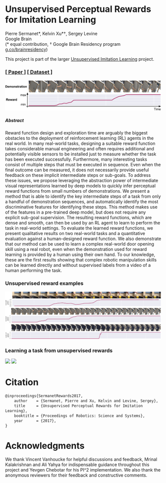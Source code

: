 # Unsupervised Perceptual Rewards<br>for Imitation Learning
Pierre Sermanet\*, Kelvin Xu\*†, Sergey Levine<br>
Google Brain<br>
(* equal contribution, † Google Brain Residency program [g.co/brainresidency](https://research.google.com/teams/brain/residency/))

This project is part of the larger [Unsupervised Imitation Learning](https://sermanet.github.io/imitation/) project.

### [[ Paper ]](https://arxiv.org/abs/1612.06699) [[ Dataset ]](https://sites.google.com/site/brainrobotdata/home/pouring-dataset)

<img src='docs/reward.png'>

##### Abstract
Reward function design and exploration time are arguably the biggest obstacles to the deployment of reinforcement learning (RL) agents in the real world. In many real-world tasks, designing a suitable reward function takes considerable manual engineering and often requires additional and potentially visible sensors to be installed just to measure whether the task has been executed successfully. Furthermore, many interesting tasks consist of multiple steps that must be executed in sequence. Even when the final outcome can be measured, it does not necessarily provide useful feedback on these implicit intermediate steps or sub-goals.
To address these issues, we propose leveraging the abstraction power of intermediate visual representations learned by deep models to quickly infer perceptual reward functions from small numbers of demonstrations. We present a method that is able to identify the key intermediate steps of a task from only a handful of demonstration sequences, and automatically identify the most discriminative features for identifying these steps. This method makes use of the features in a pre-trained deep model, but does not require any explicit sub-goal supervision. The resulting reward functions, which are dense and smooth, can then be used by an RL agent to learn to perform the task in real-world settings.
To evaluate the learned reward functions, we present qualitative results on two real-world tasks and a quantitative evaluation against a human-designed reward function. We also demonstrate that our method can be used to learn a complex real-world door opening skill using a real robot, even when the demonstration used for reward learning is provided by a human using their own hand.
To our knowledge, these are the first results showing that complex robotic manipulation skills can be learned directly and without supervised labels from a video of a human performing the task.

### Unsupervised reward examples

<img src='docs/pouring_016.png'>
<img src='docs/human_08.png'>
<img src='docs/bluedoor_00.png'>

### Learning a task from unsupervised rewards

<img src='docs/doors.mov.gif' height='375'>
<img src='docs/iterations.mov.gif' height='375'>

# Citation

```
@inproceedings{SermanetRewards2017, 
    author    = {Sermanet, Pierre and Xu, Kelvin and Levine, Sergey}, 
    title     = {Unsupervised Perceptual Rewards for Imitation Learning}, 
    booktitle = {Proceedings of Robotics: Science and Systems}, 
    year      = {2017}, 
} 
```

# Acknowledgments
We thank Vincent Vanhoucke for helpful discussions and feedback, Mrinal Kalakrishnan and Ali Yahya for indispensable guidance throughout this project and Yevgen Chebotar for his PI^2 implementation. We also thank the anonymous reviewers for their feedback and constructive comments.
